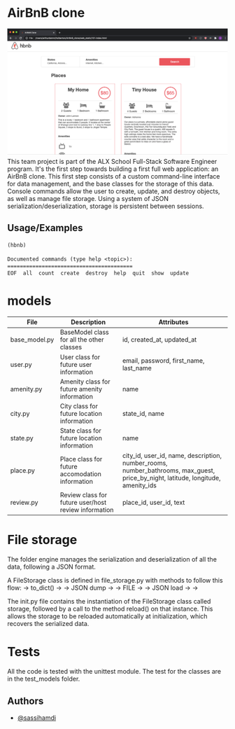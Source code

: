 
# AirBnB clone
![Image](img/hbnb_screenshot.png)
This team project is part of the ALX School Full-Stack Software Engineer program. It's the first step towards building a first full web application: an AirBnB clone. This first step consists of a custom command-line interface for data management, and the base classes for the storage of this data. Console commands allow the user to create, update, and destroy objects, as well as manage file storage. Using a system of JSON serialization/deserialization, storage is persistent between sessions.

## Usage/Examples

```$ echo "help" | ./console.py
(hbnb)

Documented commands (type help <topic>):
========================================
EOF  all  count  create  destroy  help  quit  show  update
```
# models
| File | Description | Attributes |
|----------|----------|----------|
| base_model.py|BaseModel class for all the other classes | id, created_at, updated_at| 
| user.py | User class for future user information | email, password, first_name, last_name|
| amenity.py | Amenity class for future amenity information	 | name |
| city.py| City class for future location information	 | state_id, name |
| state.py | State class for future location information | name |
| place.py | Place class for future accomodation information | city_id, user_id, name, description, number_rooms, number_bathrooms, max_guest, price_by_night, latitude, longitude, amenity_ids |
| review.py | Review class for future user/host review information | place_id, user_id, text |

# File storage
The folder engine manages the serialization and deserialization of all the data, following a JSON format.

A FileStorage class is defined in file_storage.py with methods to follow this flow: <object> -> to_dict() -> <dictionary> -> JSON dump -> <json string> -> FILE -> <json string> -> JSON load -> <dictionary> -> <object>

The init.py file contains the instantiation of the FileStorage class called storage, followed by a call to the method reload() on that instance. This allows the storage to be reloaded automatically at initialization, which recovers the serialized data.

# Tests 
All the code is tested with the unittest module. The test for the classes are in the test_models folder.
## Authors
- [@sassihamdi](https://www.github.com/hamdisassi-cd)


